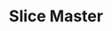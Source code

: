 ---
slug: slice-master
title: Slice Master
description: Dive into Slice Master, the ultimate one-button slicing game where precision, timing, and discernment are your keys to success. Slice Master challenges you to slice everything in sight—except the white pillars—using only your mouse or spacebar. With ASMR-quality sound and addictive gameplay, Slice Master is the perfect casual game for players seeking both relaxation and high-score thrills. Unlock new blades, conquer obstacles, and become the true Slice Master in this web-based sensation!
icon: /images/hot_game/slice-master.png
url: https://www.crazygames.com/embed/slice-master
previewImage: /images/hot_game/slice-master.png
type: casual
videoUrls:
  - https://www.youtube.com/embed/vXc0Jmn-frw

whyPlay:
  title: "Why Play Slice Master?"
  items:
    - "Slice Master delivers a unique blend of precision, timing, and satisfying ASMR slicing action, making it a must-play for fans of casual games."
    - "Unlock a variety of blades and skins as you progress, keeping the Slice Master experience fresh and rewarding."
    - "Enjoy intuitive one-button controls—just use your mouse or spacebar to slice your way to the top in Slice Master."
    - "Slice Master features vibrant visuals and smooth animations, creating an immersive and relaxing gameplay environment."
    - "Compete for high scores and challenge yourself to master every level in Slice Master, the ultimate slicing challenge."
    - "Regular updates and new content ensure that Slice Master remains engaging and fun for both new and returning players."

features:
  title: "Key Features of Slice Master"
  image: "/images/hot_game/slice-master.png"
  items:
    - "One-Button Gameplay: Slice Master is designed for simplicity—just click or press space to control your knife."
    - "ASMR Slicing: Enjoy soothing sound effects as you slice through fruit, shapes, walls, and more in Slice Master."
    - "Unlockable Content: Collect coins to unlock new blades, swords, maces, and unique skins in Slice Master."
    - "Challenging Obstacles: Avoid pink spiked metal shapes and white pillars to keep your run going in Slice Master."
    - "Score Multipliers: Hit the correct numeric targets at the end of each level to multiply your points and climb the Slice Master leaderboard."
    - "Web-Based Fun: Play Slice Master instantly in your browser—no downloads required!"

characteristics:
  title: "Game Characteristics"
  image: "/images/hot_game/slice-master.png"
  items:
    - "Easy to Learn: Slice Master's controls are simple and accessible for all ages."
    - "Casual Yet Challenging: Perfect for quick play sessions or extended high-score runs."
    - "Mobile & Desktop: Enjoy Slice Master on any device with a web browser."
    - "Rewarding Progression: Unlock up to 9 different knives and skins as you master Slice Master."
    - "Family Friendly: Non-violent, visually appealing, and suitable for all players."
    - "Regular Updates: Slice Master is frequently updated with new content and features."

info: "Welcome to Slice Master, the casual slicing game that's taking the web by storm! In Slice Master, you control a flying knife with just one button—either your mouse or the spacebar. Your goal is to slice everything in sight, from fruit and shapes to furniture and walls, while avoiding dangerous obstacles like pink spiked metal shapes and uncuttable white pillars. Slice Master's ASMR sound design and smooth animations create a relaxing yet challenging experience that keeps you coming back for more. Collect coins as you play to unlock new blades, swords, and maces, and aim for the highest score by hitting the right numeric targets at the end of each level. Whether you're a casual gamer or a high-score chaser, Slice Master offers endless fun and excitement. Try Slice Master today and see if you have what it takes to become the ultimate Slice Master!"

howToPlayIntro: "Welcome to Slice Master! This guide will help you master the art of slicing and maximize your score in this addictive one-button game."

howToPlaySteps:
  - title: "Getting Started with Slice Master"
    description: "To play Slice Master, simply use the left mouse button or the spacebar to flip your knife and start slicing. The controls are intuitive, making Slice Master accessible for everyone."
  - title: "Slicing Everything in Sight"
    description: "Your main objective in Slice Master is to slice as many objects as possible—fruit, shapes, walls, and furniture. Each successful slice adds to your score and helps you progress."
  - title: "Avoiding Obstacles"
    description: "Stay away from pink spiked metal shapes and white pillars. Hitting these will end your run in Slice Master, so precision and timing are key."
  - title: "Unlocking New Blades and Skins"
    description: "Collect coins as you play Slice Master to unlock up to 9 different knives, swords, and maces. Each new blade brings a fresh look and feel to your slicing adventure."
  - title: "Multiplying Your Score"
    description: "At the end of each level in Slice Master, aim for the highest numbered target to multiply your points and boost your score."

faq:
  title: "Frequently Asked Questions about Slice Master"
  items:
    - question: "How can I earn more points in Slice Master?"
      answer: "To maximize your score in Slice Master, hit the highest numbered targets at the end of each level. The higher the number, the more points you'll earn."
    - question: "Can I cut the white pillar in Slice Master?"
      answer: "No, the white pillar in Slice Master cannot be cut. Use it as a safety net to prevent your knife from falling."
    - question: "Can I go backwards in Slice Master?"
      answer: "No, you can only move forward in Slice Master. Plan your slices carefully!"
    - question: "How many knives can I unlock in Slice Master?"
      answer: "You can unlock up to 9 different knives in Slice Master by collecting coins and progressing through the game."
    - question: "Is Slice Master free to play?"
      answer: "Yes, Slice Master is completely free to play in your web browser—no downloads or registration required."
    - question: "Is Slice Master suitable for children?"
      answer: "Absolutely! Slice Master is family-friendly, non-violent, and easy to pick up for players of all ages."
    - question: "Still Have Questions?"
      answer: "If you have more questions about Slice Master, feel free to reach out to our support team or check the Slice Master community for tips and tricks."
--- 